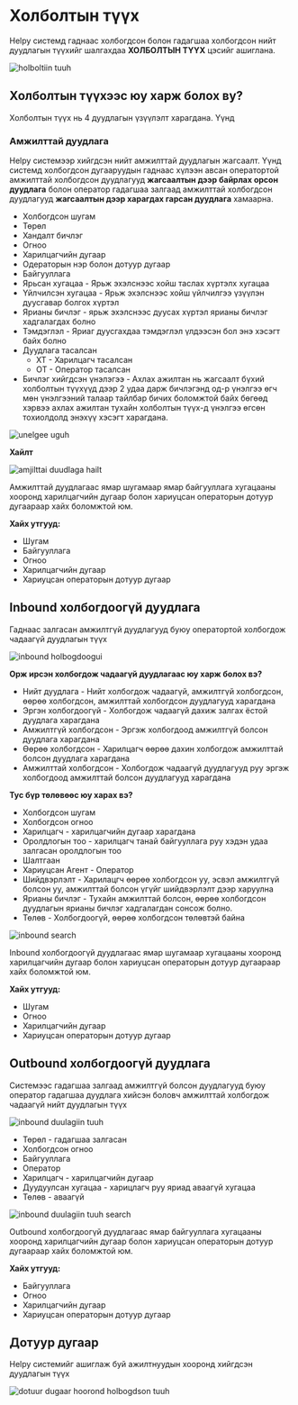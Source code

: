 # Холболтын түүх

Helpy системд гаднаас холбогдсон болон гадагшаа холбогдсон нийт дуудлагын түүхийг шалгахдаа **ХОЛБОЛТЫН ТҮҮХ** цэсийг ашиглана.

![holboltiin tuuh](/img/connect-history.png)

## Холболтын түүхээс юу харж болох ву?

Холболтын түүх нь 4 дуудлагын үзүүлэлт харагдана. Үүнд

### Амжилттай дуудлага

Helpy системээр хийгдсэн нийт амжилттай дуудлагын жагсаалт. Үүнд системд холбогдсон дугааруудын гаднаас хүлээн авсан оператортой амжилттай холбогдсон дуудлагууд **жагсаалтын дээр байрлах орсон дуудлага** болон оператор гадагшаа залгаад амжилттай холбогдсон дуудлагууд **жагсаалтын дээр харагдах гарсан дуудлага** хамаарна.

- Холбогдсон шугам
- Төрөл
- Хандалт бичлэг
- Огноо
- Харилцагчийн дугаар
- Одераторын нэр болон дотуур дугаар
- Байгууллага
- Ярьсан хугацаа - Ярьж эхэлснээс хойш таслах хүртэлх хугацаа
- Үйлчилсэн хугацаа - Ярьж эхэлснээс хойш үйлчилгээ үзүүлэн дуусгавар болгох хүртэл
- Ярианы бичлэг - ярьж эхэлснээс дуусах хүртэл ярианы бичлэг хадгалагдах болно
- Тэмдэглэл - Яриаг дуусгахдаа тэмдэглэл үлдээсэн бол энэ хэсэгт байх болно
- Дуудлага тасалсан
  - ХТ - Харилцагч тасалсан
  - ОТ - Оператор тасалсан
- Бичлэг хийгдсэн үнэлэгээ - Ахлах ажилтан нь жагсаалт бүхий холболтын түүхүүд дээр 2 удаа дарж бичлэгэнд од-р үнэлгээ өгч мөн үнэлгээний талаар тайлбар бичих боломжтой байх бөгөөд хэрвээ ахлах ажилтан тухайн холболтын түүх-д үнэлгээ өгсөн тохиолдолд энэхүү хэсэгт харагдана.

![unelgee uguh](/img/connect-history-success-rate.png)

**Хайлт**

![amjilttai duudlaga hailt](/img/connect-history-success-search.png)

Амжилттай дуудлагаас ямар шугамаар ямар байгууллага хугацааны хооронд харилцагчийн дугаар болон хариуцсан операторын дотуур дугаараар хайх боломжтой юм.

**Хайх утгууд:**

- Шугам
- Байгууллага
- Огноо
- Харилцагчийн дугаар
- Хариуцсан операторын дотуур дугаар

## Inbound холбогдоогүй дуудлага

Гаднаас залгасан амжилтгүй дуудлагууд буюу оператортой холбогдож чадаагүй дуудлагын түүх

![inbound holbogdoogui](/img/connect-history-inbound.png)

**Орж ирсэн холбогдож чадаагүй дуудлагаас юу харж болох вэ?**

- Нийт дуудлага - Нийт холбогдож чадаагүй, амжилтгүй холбогдсон, өөрөө холбогдсон, амжилттай холбогдсон дуудлагууд харагдана
- Эргэн холбогдоогүй - Холбогдож чадаагүй дахиж залгах ёстой дуудлага харагдана
- Амжилтгүй холбогдсон - Эргэж холбогдоод амжилтгүй болсон дуудлага харагдана
- Өөрөө холбогдсон - Харилцагч өөрөө дахин холбогдож амжилттай болсон дуудлага харагдана
- Амжилттай холбогдсон - Холбогдож чадаагүй дуудлагууд руу эргэж холбогдоод амжилттай болсон дуудлагууд харагдана

**Тус бүр төлөвөөс юу харах вэ?**

- Холбогдсон шугам
- Холбогдсон огноо
- Харилцагч - харилцагчийн дугаар харагдана
- Оролдлогын тоо - харилцагч танай байгууллага руу хэдэн удаа залгасан оролдлогын тоо
- Шалтгаан
- Хариуцсан Агент - Оператор
- Шийдвэрлэлт - Харилацгч өөрөө холбогдсон уу, эсвэл амжилтгүй болсон уу, амжилттай болсон үгүйг шийдвэрлэлт дээр харуулна
- Ярианы бичлэг - Тухайн амжилттай болсон, өөрөө холбогдсон дуудлагын ярианы бичлэг хадгалагдан сонсож болно.
- Төлөв - Холбогдоогүй, өөрөө холбогдсон төлөвтэй байна

![inbound search](/img/connect-history-inbound-search.png)

Inbound холбогдоогүй дуудлагаас ямар шугамаар хугацааны хооронд харилцагчийн дугаар болон хариуцсан операторын дотуур дугаараар хайх боломжтой юм.

**Хайх утгууд:**

- Шугам
- Огноо
- Харилцагчийн дугаар
- Хариуцсан операторын дотуур дугаар

## Outbound холбогдоогүй дуудлага

Системээс гадагшаа залгаад амжилтгүй болсон дуудлагууд буюу оператор гадагшаа дуудлага хийсэн боловч амжилттай холбогдож чадаагүй нийт дуудлагын түүх

![inbound duulagiin tuuh](/img/connect-history-outbound.png)

- Төрөл - гадагшаа залгасан
- Холбогдсон огноо
- Байгууллага
- Оператор
- Харилцагч - харилцагчийн дугаар
- Дуудуулсан хугацаа - харицлагч руу яриад аваагүй хугацаа
- Төлөв - аваагүй

![inbound duulagiin tuuh search](/img/connect-history-outbound-search.png)

Outbound холбогдоогүй дуудлагаас ямар байгууллага хугацааны хооронд харилцагчийн дугаар болон хариуцсан операторын дотуур дугаараар хайх боломжтой юм.

**Хайх утгууд:**

- Байгууллага
- Огноо
- Харилцагчийн дугаар
- Хариуцсан операторын дотуур дугаар

## Дотуур дугаар

Helpy системийг ашиглаж буй ажилтнуудын хооронд хийгдсэн дуудлагын түүх

![dotuur dugaar hoorond holbogdson tuuh](/img/connect-history-dotuur.png)
